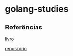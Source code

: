 # golang-studies



## Referências
[livro](http://files.cod3r.com.br/apostila-go.pdf)

[repositório](https://github.com/cod3rcursos/curso-go)



